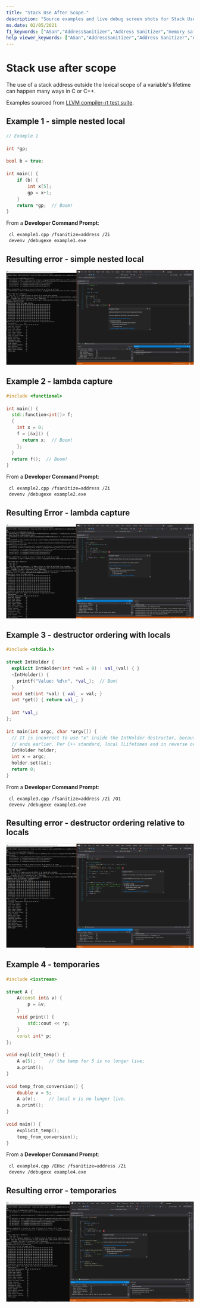 ```yaml
---
title: "Stack Use After Scope."
description: "Source examples and live debug screen shots for Stack Use After Scope errors."
ms.date: 02/05/2021
f1_keywords: ["ASan","AddressSanitizer","Address Sanitizer","memory safety","Stack Use After Scope", "ASan examples"]
help viewer_keywords: ["ASan","AddressSanitizer","Address Sanitizer","ASan examples","Stack Use After Scope"]
---
```


# Stack use after scope

The use of a stack address outside the lexical scope of a variable's lifetime can happen many ways in C or C++.

Examples sourced from [LLVM compiler-rt test suite](https://github.com/llvm/llvm-project/tree/main/compiler-rt/test/asan/TestCases).

## Example 1 - simple nested local

```cpp
// Example 1

int *gp;

bool b = true;

int main() {
    if (b) {
        int x[5];
        gp = x+1;
    }
    return *gp;  // Boom!
}
```

From a **Developer Command Prompt**:
```
 cl example1.cpp /fsanitize=address /Zi
 devenv /debugexe example1.exe
```

## Resulting error - simple nested local

![example1-screenshot](SRC_CODE/stack-use-after-scope/example1.PNG)

## Example 2 - lambda capture

```cpp
#include <functional>

int main() {
  std::function<int()> f;
  {
    int x = 0;
    f = [&x]() {
      return x;  // Boom!
    };
  }
  return f();  // Boom!
}
```

From a **Developer Command Prompt**:
```
 cl example2.cpp /fsanitize=address /Zi
 devenv /debugexe example2.exe
```

## Resulting Error - lambda capture

![example2-screenshot](SRC_CODE/stack-use-after-scope/Example2.PNG)

## Example 3 - destructor ordering with locals

```cpp
#include <stdio.h>

struct IntHolder {
  explicit IntHolder(int *val = 0) : val_(val) { }
  ~IntHolder() {
    printf("Value: %d\n", *val_);  // Bom!
  }
  void set(int *val) { val_ = val; }
  int *get() { return val_; }

  int *val_;
};

int main(int argc, char *argv[]) {
  // It is incorrect to use "x" inside the IntHolder destructor, because the lifetime of "x"
  // ends earlier. Per C++ standard, local lLifetimes end in reverse order of declaration.
  IntHolder holder;
  int x = argc;
  holder.set(&x);
  return 0;
}

```

From a **Developer Command Prompt**:
```
 cl example3.cpp /fsanitize=address /Zi /O1
 devenv /debugexe example3.exe
```

## Resulting error - destructor ordering relative to locals

![example3-screenshot](SRC_CODE/stack-use-after-scope/example3.PNG)

## Example 4 - temporaries

```cpp
#include <iostream>

struct A {
    A(const int& v) {
        p = &v;
    }
    void print() {
        std::cout << *p;
    }
    const int* p;
};

void explicit_temp() {
    A a(5);     // the temp for 5 is no longer live;
    a.print();
}

void temp_from_conversion() {
    double v = 5;
    A a(v);     // local v is no longer live.
    a.print();
}

void main() {
    explicit_temp();
    temp_from_conversion(); 
}

```

From a **Developer Command Prompt**:
```
 cl example4.cpp /EHsc /fsanitize=address /Zi
 devenv /debugexe example4.exe
```

## Resulting error - temporaries

![example4-screenshot](SRC_CODE/stack-use-after-scope/example4.PNG)

